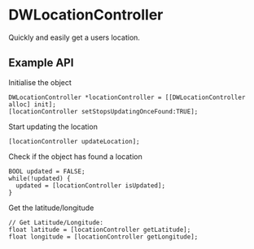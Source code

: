 # DWLocationController

Quickly and easily get a users location.

## Example API

Initialise the object

    DWLocationController *locationController = [[DWLocationController alloc] init];
    [locationController setStopsUpdatingOnceFound:TRUE];

Start updating the location

    [locationController updateLocation];

Check if the object has found a location

    BOOL updated = FALSE;
    while(!updated) {
      updated = [locationController isUpdated];
    }

Get the latitude/longitude

    // Get Latitude/Longitude:
    float latitude = [locationController getLatitude];
    float longitude = [locationController getLongitude];

